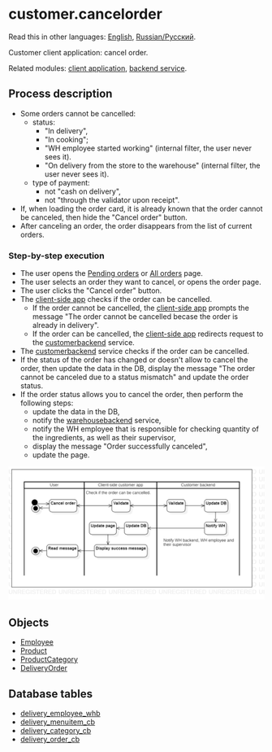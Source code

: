 # customer.cancelorder

Read this in other languages: [English](cancelorder.md), [Russian/Русский](cancelorder.ru.md). 

Customer client application: cancel order.

Related modules: [client application](../../frontend/customerclient.md), [backend service](../../backend/customerbackend.md).

## Process description

- Some orders cannot be cancelled:
    - status:
        - "In delivery",
        - "In cooking";
        - "WH employee started working" (internal filter, the user never sees it).
        - "On delivery from the store to the warehouse" (internal filter, the user never sees it).
    - type of payment:
        - not "cash on delivery",
        - not "through the validator upon receipt".
- If, when loading the order card, it is already known that the order cannot be canceled, then hide the "Cancel order" button.
- After canceling an order, the order disappears from the list of current orders.

### Step-by-step execution

- The user opens the [Pending orders](pendingorders.md) or [All orders](orders.md) page.
- The user selects an order they want to cancel, or opens the order page.
- The user clicks the "Cancel order" button.
- The [client-side app](../../frontend/customerclient.md) checks if the order can be cancelled.
    - If the order cannot be cancelled, the [client-side app](../../frontend/customerclient.md) prompts the message "The order cannot be cancelled becase the order is already in delivery".
    - If the order can be cancelled, the [client-side app](../../frontend/customerclient.md) redirects request to the [customerbackend](../../backend/customerbackend.md) service.
- The [customerbackend](../../backend/customerbackend.md) service checks if the order can be cancelled.
- If the status of the order has changed or doesn't allow to cancel the order, then update the data in the DB, display the message "The order cannot be canceled due to a status mismatch" and update the order status.
- If the order status allows you to cancel the order, then perform the following steps:
    - update the data in the DB, 
    - notify the [warehousebackend](../../backend/warehousebackend.md) service,
    - notify the WH employee that is responsible for checking quantity of the ingredients, as well as their supervisor, 
    - display the message "Order successfully canceled",
    - update the page.

![customer.cancelorder](../../img/activitydiagrams/customer.cancelorder.png)

## Objects 

- [Employee](https://github.com/alexeysp11/workflow-lib/blob/main/docs/Models/Business/InformationSystem/Employee.md)
- [Product](https://github.com/alexeysp11/workflow-lib/blob/main/docs/Models/Business/Products/Product.md)
- [ProductCategory](https://github.com/alexeysp11/workflow-lib/blob/main/docs/Models/Business/Products/ProductCategory.md)
- [DeliveryOrder](https://github.com/alexeysp11/workflow-lib/blob/main/docs/Models/Business/BusinessDocuments/DeliveryOrder.md)

## Database tables 

- [delivery_employee_whb](../../dbtables/warehouse/delivery_employee_whb.md)
- [delivery_menuitem_cb](../../dbtables/customer/delivery_menuitem_cb.md)
- [delivery_category_cb](../../dbtables/customer/delivery_category_cb.md)
- [delivery_order_cb](../../dbtables/customer/delivery_order_cb.md)
